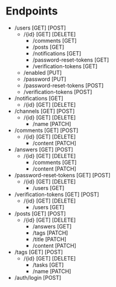 # Endpoints
   - /users [GET] [POST]
      - /{id} [GET] [DELETE]
          - /comments [GET]
          - /posts [GET]
          - /notifications [GET]
          - /password-reset-tokens [GET]
          - /verification-tokens [GET]
      - /enabled [PUT]
      - /password [PUT]
      - /password-reset-tokens [POST]
      - /verification-tokens [POST]
  - /notifications [GET]
    - /{id} [GET] [DELETE]
  - /channels [GET] [POST]
    - /{id} [GET] [DELETE]
      - /name [PATCH]
  - /comments [GET] [POST] 
      - /{id} [GET] [DELETE]
         - /content [PATCH]
  - /answers [GET] [POST] 
      - /{id} [GET] [DELETE]
         - /comments [GET]
         - /content [PATCH]
  - /password-reset-tokens [GET] [POST]
      - /{id} [GET] [DELETE]
          - /users [GET]
  - /verification-tokens [GET] [POST]
      - /{id} [GET] [DELETE]
          - /users [GET]
  - /posts [GET] [POST]
      - /{id} [GET] [DELETE]
          - /answers [GET]
          - /tags [PATCH]
          - /title [PATCH]
          - /content [PATCH]
  - /tags [GET] [POST]
      - /{id} [GET] [DELETE]
          - /tasks [GET]
          - /name [PATCH]
  - /auth/login [POST]
